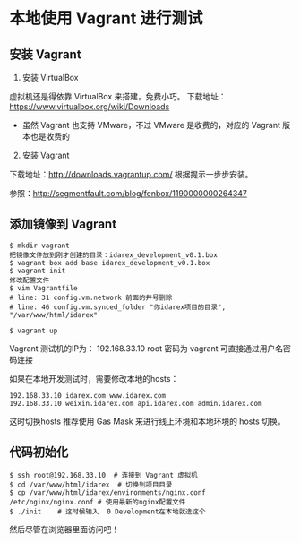 # 本地使用 Vagrant 进行测试

## 安装 Vagrant 

1. 安装 VirtualBox

虚拟机还是得依靠 VirtualBox 来搭建，免费小巧。
下载地址：https://www.virtualbox.org/wiki/Downloads

* 虽然 Vagrant 也支持 VMware，不过 VMware 是收费的，对应的 Vagrant 版本也是收费的

2. 安装 Vagrant

下载地址：http://downloads.vagrantup.com/ 根据提示一步步安装。

参照：http://segmentfault.com/blog/fenbox/1190000000264347

## 添加镜像到 Vagrant

```
$ mkdir vagrant
把镜像文件放到刚才创建的目录：idarex_development_v0.1.box 
$ vagrant box add base idarex_development_v0.1.box
$ vagrant init
修改配置文件
$ vim Vagrantfile
# line: 31 config.vm.network 前面的井号删除
# line: 46 config.vm.synced_folder "你idarex项目的目录", "/var/www/html/idarex"

$ vagrant up
```
Vagrant 测试机的IP为： 192.168.33.10  root 密码为 vagrant 可直接通过用户名密码连接

如果在本地开发测试时，需要修改本地的hosts：

```
192.168.33.10 idarex.com www.idarex.com
192.168.33.10 weixin.idarex.com api.idarex.com admin.idarex.com
```
这时切换hosts  推荐使用 Gas Mask 来进行线上环境和本地环境的 hosts 切换。

## 代码初始化
```
$ ssh root@192.168.33.10  # 连接到 Vagrant 虚拟机
$ cd /var/www/html/idarex  # 切换到项目目录
$ cp /var/www/html/idarex/environments/nginx.conf /etc/nginx/nginx.conf # 使用最新的nginx配置文件
$ ./init    # 这时候输入  0 Development在本地就选这个
```

然后尽管在浏览器里面访问吧！
